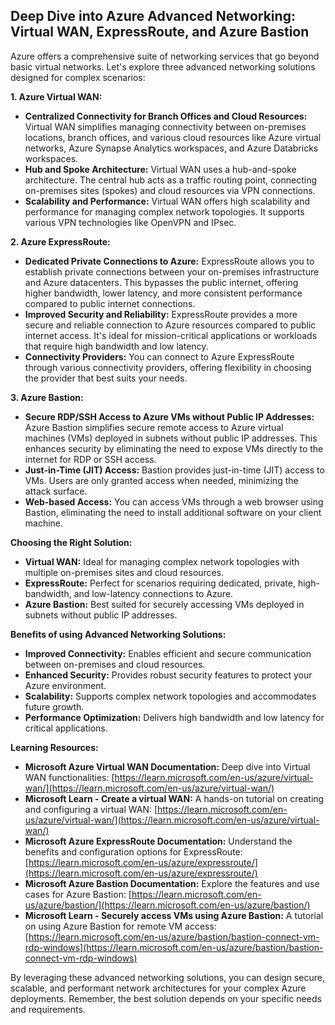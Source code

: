 ## Deep Dive into Azure Advanced Networking: Virtual WAN, ExpressRoute, and Azure Bastion

Azure offers a comprehensive suite of networking services that go beyond basic virtual networks. Let's explore three advanced networking solutions designed for complex scenarios:

**1. Azure Virtual WAN:**

* **Centralized Connectivity for Branch Offices and Cloud Resources:** Virtual WAN simplifies managing connectivity between on-premises locations, branch offices, and various cloud resources like Azure virtual networks, Azure Synapse Analytics workspaces, and Azure Databricks workspaces. 
* **Hub and Spoke Architecture:**  Virtual WAN uses a hub-and-spoke architecture. The central hub acts as a traffic routing point, connecting on-premises sites (spokes) and cloud resources via VPN connections.
* **Scalability and Performance:** Virtual WAN offers high scalability and performance for managing complex network topologies. It supports various VPN technologies like OpenVPN and IPsec.

**2. Azure ExpressRoute:**

* **Dedicated Private Connections to Azure:**  ExpressRoute allows you to establish private connections between your on-premises infrastructure and Azure datacenters. This bypasses the public internet, offering higher bandwidth, lower latency, and more consistent performance compared to public internet connections.
* **Improved Security and Reliability:**  ExpressRoute provides a more secure and reliable connection to Azure resources compared to public internet access. It's ideal for mission-critical applications or workloads that require high bandwidth and low latency.
* **Connectivity Providers:**  You can connect to Azure ExpressRoute through various connectivity providers, offering flexibility in choosing the provider that best suits your needs.

**3. Azure Bastion:**

* **Secure RDP/SSH Access to Azure VMs without Public IP Addresses:**  Azure Bastion simplifies secure remote access to Azure virtual machines (VMs) deployed in subnets without public IP addresses. This enhances security by eliminating the need to expose VMs directly to the internet for RDP or SSH access.
* **Just-in-Time (JIT) Access:** Bastion provides just-in-time (JIT) access to VMs. Users are only granted access when needed, minimizing the attack surface.
* **Web-based Access:** You can access VMs through a web browser using Bastion, eliminating the need to install additional software on your client machine.

**Choosing the Right Solution:**

* **Virtual WAN:** Ideal for managing complex network topologies with multiple on-premises sites and cloud resources.
* **ExpressRoute:** Perfect for scenarios requiring dedicated, private, high-bandwidth, and low-latency connections to Azure.
* **Azure Bastion:** Best suited for securely accessing VMs deployed in subnets without public IP addresses.

**Benefits of using Advanced Networking Solutions:**

* **Improved Connectivity:** Enables efficient and secure communication between on-premises and cloud resources.
* **Enhanced Security:** Provides robust security features to protect your Azure environment.
* **Scalability:** Supports complex network topologies and accommodates future growth.
* **Performance Optimization:** Delivers high bandwidth and low latency for critical applications.

**Learning Resources:**

* **Microsoft Azure Virtual WAN Documentation:** Deep dive into Virtual WAN functionalities: [https://learn.microsoft.com/en-us/azure/virtual-wan/](https://learn.microsoft.com/en-us/azure/virtual-wan/)
* **Microsoft Learn - Create a virtual WAN:** A hands-on tutorial on creating and configuring a virtual WAN: [https://learn.microsoft.com/en-us/azure/virtual-wan/](https://learn.microsoft.com/en-us/azure/virtual-wan/)
* **Microsoft Azure ExpressRoute Documentation:** Understand the benefits and configuration options for ExpressRoute: [https://learn.microsoft.com/en-us/azure/expressroute/](https://learn.microsoft.com/en-us/azure/expressroute/)
* **Microsoft Azure Bastion Documentation:** Explore the features and use cases for Azure Bastion: [https://learn.microsoft.com/en-us/azure/bastion/](https://learn.microsoft.com/en-us/azure/bastion/)
* **Microsoft Learn - Securely access VMs using Azure Bastion:** A tutorial on using Azure Bastion for remote VM access: [https://learn.microsoft.com/en-us/azure/bastion/bastion-connect-vm-rdp-windows](https://learn.microsoft.com/en-us/azure/bastion/bastion-connect-vm-rdp-windows)

By leveraging these advanced networking solutions, you can design secure, scalable, and performant network architectures for your complex Azure deployments. Remember, the best solution depends on your specific needs and requirements. 